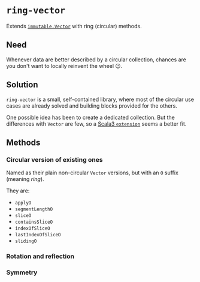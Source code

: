 # `ring-vector`
Extends [`immutable.Vector`](https://dotty.epfl.ch/api/scala/collection/immutable/Vector.html) with ring (circular) methods.

## Need
Whenever data are better described by a circular collection,
chances are you don't want to locally reinvent the wheel 😉.

## Solution
`ring-vector` is a small, self-contained library,
where most of the circular use cases are already solved
and building blocks provided for the others.

One possible idea has been to create a dedicated collection.
But the differences with `Vector` are few,
so a [Scala3 `extension`](https://docs.scala-lang.org/scala3/reference/contextual/extension-methods.html) seems a better fit.

## Methods

### Circular version of existing ones
Named as their plain non-circular `Vector` versions,
but with an `O` suffix (meaning _ring_).

They are:
* `applyO`
* `segmentLengthO`
* `sliceO`
* `containsSliceO`
* `indexOfSliceO`
* `lastIndexOfSliceO`
* `slidingO`

### Rotation and reflection

### Symmetry 


